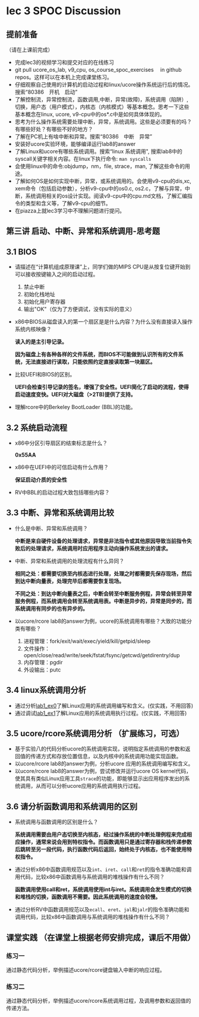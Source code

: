 # lec 3 SPOC Discussion

## **提前准备**
（请在上课前完成）


 - 完成lec3的视频学习和提交对应的在线练习
 - git pull ucore_os_lab, v9_cpu, os_course_spoc_exercises  　in github repos。这样可以在本机上完成课堂练习。
 - 仔细观察自己使用的计算机的启动过程和linux/ucore操作系统运行后的情况。搜索“80386　开机　启动”
 - 了解控制流，异常控制流，函数调用,中断，异常(故障)，系统调用（陷阱）,切换，用户态（用户模式），内核态（内核模式）等基本概念。思考一下这些基本概念在linux, ucore, v9-cpu中的os*.c中是如何具体体现的。
 - 思考为什么操作系统需要处理中断，异常，系统调用。这些是必须要有的吗？有哪些好处？有哪些不好的地方？
 - 了解在PC机上有啥中断和异常。搜索“80386　中断　异常”
 - 安装好ucore实验环境，能够编译运行lab8的answer
 - 了解Linux和ucore有哪些系统调用。搜索“linux 系统调用", 搜索lab8中的syscall关键字相关内容。在linux下执行命令: ```man syscalls```
 - 会使用linux中的命令:objdump，nm，file, strace，man, 了解这些命令的用途。
 - 了解如何OS是如何实现中断，异常，或系统调用的。会使用v9-cpu的dis,xc, xem命令（包括启动参数），分析v9-cpu中的os0.c, os2.c，了解与异常，中断，系统调用相关的os设计实现。阅读v9-cpu中的cpu.md文档，了解汇编指令的类型和含义等，了解v9-cpu的细节。
 - 在piazza上就lec3学习中不理解问题进行提问。

## 第三讲 启动、中断、异常和系统调用-思考题

## 3.1 BIOS
-  请描述在“计算机组成原理课”上，同学们做的MIPS CPU是从按复位键开始到可以接收按键输入之间的启动过程。

	1. 禁止中断
	2. 初始化栈地址
	3. 初始化用户寄存器
	4. 输出"OK"（仅为了方便调试，没有实际的意义）

-  x86中BIOS从磁盘读入的第一个扇区是是什么内容？为什么没有直接读入操作系统内核映像？

	__读入的是主引导记录。__

	__因为磁盘上有各种各样的文件系统，而BIOS不可能做到认识所有的文件系统，无法直接进行读取，只能依照约定直接读取第一块扇区。__
	
- 比较UEFI和BIOS的区别。

	__UEFI会检查引导记录的签名，增强了安全性。UEFI简化了启动的流程，使得启动速度变快。UEFI对大磁盘（>2TB)提供了支持。__

- 理解rcore中的Berkeley BootLoader (BBL)的功能。

## 3.2 系统启动流程

- x86中分区引导扇区的结束标志是什么？

	__0x55AA__

- x86中在UEFI中的可信启动有什么作用？

	__保证启动介质的安全性__

- RV中BBL的启动过程大致包括哪些内容？

## 3.3 中断、异常和系统调用比较
- 什么是中断、异常和系统调用？

	__中断是来自硬件设备的处理请求，异常是非法指令或其他原因导致当前指令失败后的处理请求，系统调用时应用程序主动向操作系统发出的请求。__

-  中断、异常和系统调用的处理流程有什么异同？

	__相同之处：都需要切换至内核态进行处理，处理之时都需要先保存现场，然后到达中断向量表，处理完毕后都需要恢复现场。__

	__不同之处：到达中断向量表之后，中断会转至中断服务例程，异常会转至异常服务例程，而系统调用会转至系统调用表。中断是异步的，异常是同步的，而系统调用有同步的也有异步的。__

- 以ucore/rcore lab8的answer为例，ucore的系统调用有哪些？大致的功能分类有哪些？

	1. 进程管理：fork/exit/wait/exec/yield/kill/getpid/sleep
	2. 文件操作：open/close/read/write/seek/fstat/fsync/getcwd/getdirentry/dup
	3. 内存管理：pgdir
	4. 外设输出：putc

## 3.4 linux系统调用分析
- 通过分析[lab1_ex0](https://github.com/chyyuu/ucore_lab/blob/master/related_info/lab1/lab1-ex0.md)了解Linux应用的系统调用编写和含义。(仅实践，不用回答)
- 通过调试[lab1_ex1](https://github.com/chyyuu/ucore_lab/blob/master/related_info/lab1/lab1-ex1.md)了解Linux应用的系统调用执行过程。(仅实践，不用回答)


## 3.5 ucore/rcore系统调用分析 （扩展练习，可选）
-  基于实验八的代码分析ucore的系统调用实现，说明指定系统调用的参数和返回值的传递方式和存放位置信息，以及内核中的系统调用功能实现函数。
- 以ucore/rcore lab8的answer为例，分析ucore 应用的系统调用编写和含义。
- 以ucore/rcore lab8的answer为例，尝试修改并运行ucore OS kernel代码，使其具有类似Linux应用工具`strace`的功能，即能够显示出应用程序发出的系统调用，从而可以分析ucore应用的系统调用执行过程。

 
## 3.6 请分析函数调用和系统调用的区别
- 系统调用与函数调用的区别是什么？
	
	__系统调用需要由用户态切换至内核态，经过操作系统的中断处理例程来完成相应操作，通常来说会用到特权指令。而函数调用只是通过寄存器和栈传递参数后跳转至另一段代码，执行函数代码后返回，始终处于内核态，也不能使用特权指令。__

- 通过分析x86中函数调用规范以及`int`、`iret`、`call`和`ret`的指令准确功能和调用代码，比较x86中函数调用与系统调用的堆栈操作有什么不同？

	__函数调用使用call和ret，系统调用使用int与iret。系统调用会发生模式的切换和堆栈的切换，函数调用不需要。因此系统调用的速度会较慢。__

- 通过分析RV中函数调用规范以及`ecall`、`eret`、`jal`和`jalr`的指令准确功能和调用代码，比较x86中函数调用与系统调用的堆栈操作有什么不同？


## 课堂实践 （在课堂上根据老师安排完成，课后不用做）
### 练习一
通过静态代码分析，举例描述ucore/rcore键盘输入中断的响应过程。

### 练习二
通过静态代码分析，举例描述ucore/rcore系统调用过程，及调用参数和返回值的传递方法。
